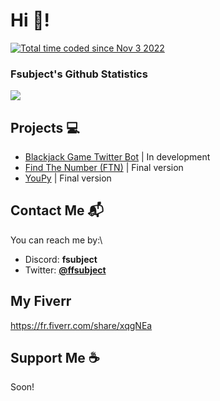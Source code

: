 # Hi 👋!
<a href="https://wakatime.com/@98d42707-b111-437c-8c48-2a5b1bfe2e1a"><img src="https://wakatime.com/badge/user/98d42707-b111-437c-8c48-2a5b1bfe2e1a.svg" alt="Total time coded since Nov 3 2022" /></a>

### Fsubject's Github Statistics
<img src="https://github-readme-stats.vercel.app/api?username=fsubject&show_icons=true&theme=dark"/>

## Projects 💻
* <a href="https://twitter.com/BlackjackGameB" target="_BLANK">Blackjack Game Twitter Bot</a> | In development
* <a href="https://github.com/Fsubject/find-the-number" target="_BLANK">Find The Number (FTN)</a> | Final version
* <a href="https://github.com/Fsubject/YouPy" target="_BLANK">YouPy</a> | Final version

## Contact Me 📬
You can reach me by:\
* Discord: **fsubject**
* Twitter: <a href="https://twitter.com/Fsubj_ect">**@ffsubject**</a>

## My Fiverr
https://fr.fiverr.com/share/xqgNEa

## Support Me ☕
Soon!
